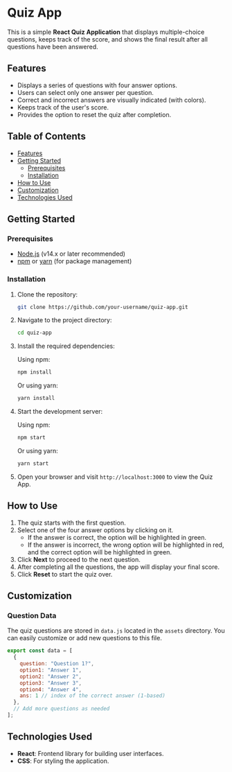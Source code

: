 # Quiz App

This is a simple **React Quiz Application** that displays multiple-choice questions, keeps track of the score, and shows the final result after all questions have been answered.

## Features

- Displays a series of questions with four answer options.
- Users can select only one answer per question.
- Correct and incorrect answers are visually indicated (with colors).
- Keeps track of the user's score.
- Provides the option to reset the quiz after completion.

## Table of Contents

- [Features](#features)
- [Getting Started](#getting-started)
  - [Prerequisites](#prerequisites)
  - [Installation](#installation)
- [How to Use](#how-to-use)
- [Customization](#customization)
- [Technologies Used](#technologies-used)

## Getting Started

### Prerequisites

- [Node.js](https://nodejs.org/) (v14.x or later recommended)
- [npm](https://www.npmjs.com/) or [yarn](https://yarnpkg.com/) (for package management)

### Installation

1. Clone the repository:

   ```bash
   git clone https://github.com/your-username/quiz-app.git
   ```

2. Navigate to the project directory:

   ```bash
   cd quiz-app
   ```

3. Install the required dependencies:

   Using npm:
   ```bash
   npm install
   ```

   Or using yarn:
   ```bash
   yarn install
   ```

4. Start the development server:

   Using npm:
   ```bash
   npm start
   ```

   Or using yarn:
   ```bash
   yarn start
   ```

5. Open your browser and visit `http://localhost:3000` to view the Quiz App.

## How to Use

1. The quiz starts with the first question.
2. Select one of the four answer options by clicking on it.
   - If the answer is correct, the option will be highlighted in green.
   - If the answer is incorrect, the wrong option will be highlighted in red, and the correct option will be highlighted in green.
3. Click **Next** to proceed to the next question.
4. After completing all the questions, the app will display your final score.
5. Click **Reset** to start the quiz over.

## Customization

### Question Data

The quiz questions are stored in `data.js` located in the `assets` directory. You can easily customize or add new questions to this file.

```js
export const data = [
  {
    question: "Question 1?",
    option1: "Answer 1",
    option2: "Answer 2",
    option3: "Answer 3",
    option4: "Answer 4",
    ans: 1 // index of the correct answer (1-based)
  },
  // Add more questions as needed
];
```

## Technologies Used

- **React**: Frontend library for building user interfaces.
- **CSS**: For styling the application.
